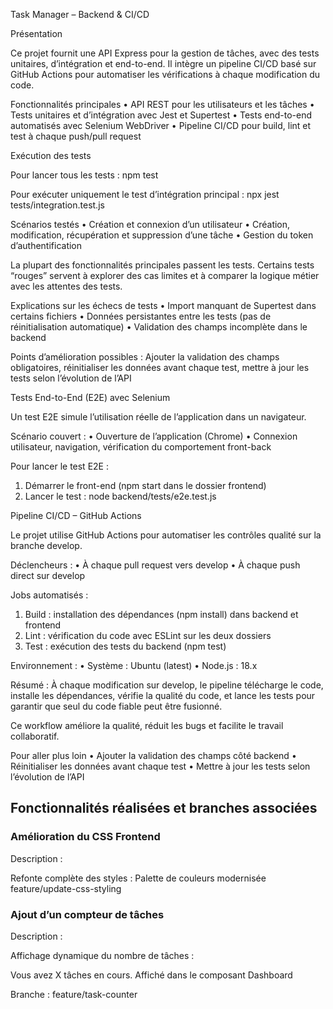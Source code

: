 Task Manager – Backend & CI/CD

Présentation

Ce projet fournit une API Express pour la gestion de tâches, avec des tests unitaires, d’intégration et end-to-end. Il intègre un pipeline CI/CD basé sur GitHub Actions pour automatiser les vérifications à chaque modification du code.

Fonctionnalités principales
•	API REST pour les utilisateurs et les tâches
•	Tests unitaires et d’intégration avec Jest et Supertest
•	Tests end-to-end automatisés avec Selenium WebDriver
•	Pipeline CI/CD pour build, lint et test à chaque push/pull request

Exécution des tests

Pour lancer tous les tests :
npm test

Pour exécuter uniquement le test d’intégration principal :
npx jest tests/integration.test.js

Scénarios testés
•	Création et connexion d’un utilisateur
•	Création, modification, récupération et suppression d’une tâche
•	Gestion du token d’authentification

La plupart des fonctionnalités principales passent les tests. Certains tests “rouges” servent à explorer des cas limites et à comparer la logique métier avec les attentes des tests.

Explications sur les échecs de tests
•	Import manquant de Supertest dans certains fichiers
•	Données persistantes entre les tests (pas de réinitialisation automatique)
•	Validation des champs incomplète dans le backend

Points d’amélioration possibles :
Ajouter la validation des champs obligatoires, réinitialiser les données avant chaque test, mettre à jour les tests selon l’évolution de l’API

Tests End-to-End (E2E) avec Selenium

Un test E2E simule l’utilisation réelle de l’application dans un navigateur.

Scénario couvert :
•	Ouverture de l’application (Chrome)
•	Connexion utilisateur, navigation, vérification du comportement front-back

Pour lancer le test E2E :
1.	Démarrer le front-end (npm start dans le dossier frontend)
2.	Lancer le test : node backend/tests/e2e.test.js

Pipeline CI/CD – GitHub Actions

Le projet utilise GitHub Actions pour automatiser les contrôles qualité sur la branche develop.

Déclencheurs :
•	À chaque pull request vers develop
•	À chaque push direct sur develop

Jobs automatisés :
1.	Build : installation des dépendances (npm install) dans backend et frontend
2.	Lint : vérification du code avec ESLint sur les deux dossiers
3.	Test : exécution des tests du backend (npm test)

Environnement :
•	Système : Ubuntu (latest)
•	Node.js : 18.x

Résumé :
À chaque modification sur develop, le pipeline télécharge le code, installe les dépendances, vérifie la qualité du code, et lance les tests pour garantir que seul du code fiable peut être fusionné.

Ce workflow améliore la qualité, réduit les bugs et facilite le travail collaboratif.

Pour aller plus loin
•	Ajouter la validation des champs côté backend
•	Réinitialiser les données avant chaque test
•	Mettre à jour les tests selon l’évolution de l’API

## Fonctionnalités réalisées et branches associées

### Amélioration du CSS Frontend

Description :

Refonte complète des styles :
Palette de couleurs modernisée
feature/update-css-styling

### Ajout d’un compteur de tâches

Description :

Affichage dynamique du nombre de tâches :

Vous avez X tâches en cours.
Affiché dans le composant Dashboard

Branche :
feature/task-counter